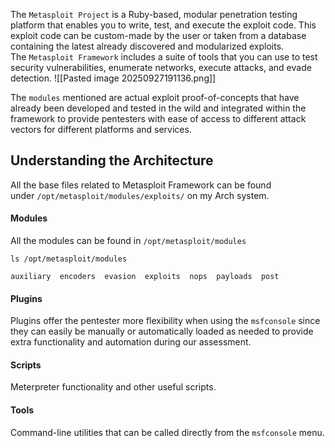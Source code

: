 The `Metasploit Project` is a Ruby-based, modular penetration testing platform that enables you to write, test, and execute the exploit code. This exploit code can be custom-made by the user or taken from a database containing the latest already discovered and modularized exploits.
The `Metasploit Framework` includes a suite of tools that you can use to test security vulnerabilities, enumerate networks, execute attacks, and evade detection.
![[Pasted image 20250927191136.png]]

The `modules` mentioned are actual exploit proof-of-concepts that have already been developed and tested in the wild and integrated within the framework to provide pentesters with ease of access to different attack vectors for different platforms and services.

## Understanding the Architecture

All the base files related to Metasploit Framework can be found under `/opt/metasploit/modules/exploits/` on my Arch system.

#### Modules
All the modules can be found in `/opt/metasploit/modules`

```shell
ls /opt/metasploit/modules

auxiliary  encoders  evasion  exploits  nops  payloads  post
```

#### Plugins
Plugins offer the pentester more flexibility when using the `msfconsole` since they can easily be manually or automatically loaded as needed to provide extra functionality and automation during our assessment.
#### Scripts
Meterpreter functionality and other useful scripts.

#### Tools
Command-line utilities that can be called directly from the `msfconsole` menu.
